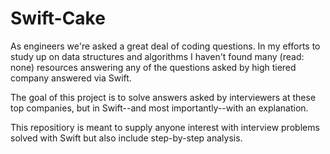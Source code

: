 # Swift-Cake
As engineers we're asked a great deal of coding questions. In my efforts to study up on data structures and algorithms I haven't found many (read: none) resources answering any of the questions asked by high tiered company answered via Swift.

The goal of this project is to solve answers asked by interviewers at these top companies, but in Swift--and most importantly--with an explanation.

This repositiory is meant to supply anyone interest with interview problems solved with Swift but also include step-by-step analysis.
